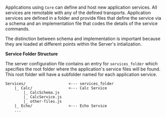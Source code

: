 
Applications using `Core` can define and host new application services.
All services are remotable with any of the defined transports.
Application services are defined in a folder and provide files that define the service via a schema and
 an implementation file that codes the details of the service commands.

The distinction between schema and implementation is important because they are loaded
 at different points within the Server's intialization.

**Service Folder Structure**

The server configuration file contains an entry for `services_folder` which specifies the root folder
 where the application's service files will be found.
This root folder will have a subfolder named for each application service.

```
Services/					<--- services_folder
	|_ Calc/				<--- Calc Service
		|_ CalcSchema.js
		|_ CalcService.js
		|_ other-files.js
	|_ Echo/				<--- Echo Service
	...
```
